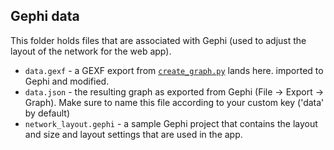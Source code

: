 ## Gephi data

This folder holds files that are associated with Gephi (used to adjust the layout of the network for the web app).

- `data.gexf` - a GEXF export from [`create_graph.py`](../../src/create_graph.py) lands here. imported to Gephi and modified.
- `data.json` - the resulting graph as exported from Gephi (File -> Export -> Graph). Make sure to name this file according to your custom key ('data' by default)
- `network_layout.gephi` - a sample Gephi project that contains the layout and size and layout settings that are used in the app.